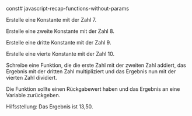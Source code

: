 const# javascript-recap-functions-without-params

Erstelle eine Konstante mit der Zahl 7.

Erstelle eine zweite Konstante mit der Zahl 8.

Erstelle eine dritte Konstante mit der Zahl 9.

Erstelle eine vierte Konstante mit der Zahl 10.

Schreibe eine Funktion, die die erste Zahl mit der zweiten Zahl addiert, das Ergebnis mit der dritten Zahl multipliziert und das Ergebnis nun mit der vierten Zahl dividiert.

Die Funktion sollte einen Rückgabewert haben und das Ergebnis an eine Variable zurückgeben.

Hilfsstellung: Das Ergebnis ist 13,50.
